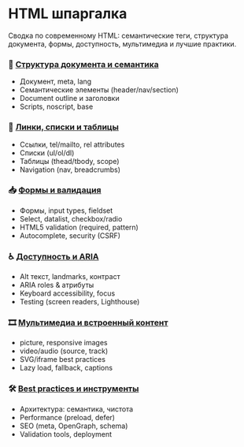 # HTML шпаргалка

Сводка по современному HTML: семантические теги, структура документа, формы, доступность, мультимедиа и лучшие практики.

### 🧱 [Структура документа и семантика](./structure-semantics.md)

- Документ, meta, lang
- Семантические элементы (header/nav/section)
- Document outline и заголовки
- Scripts, noscript, base

### 🔗 [Линки, списки и таблицы](./links-lists-tables.md)

- Ссылки, tel/mailto, rel attributes
- Списки (ul/ol/dl)
- Таблицы (thead/tbody, scope)
- Navigation (nav, breadcrumbs)

### 📥 [Формы и валидация](./forms-validation.md)

- Формы, input types, fieldset
- Select, datalist, checkbox/radio
- HTML5 validation (required, pattern)
- Autocomplete, security (CSRF)

### ♿ [Доступность и ARIA](./accessibility-aria.md)

- Alt текст, landmarks, контраст
- ARIA roles & атрибуты
- Keyboard accessibility, focus
- Testing (screen readers, Lighthouse)

### 🎞️ [Мультимедиа и встроенный контент](./media-embed.md)

- picture, responsive images
- video/audio (source, track)
- SVG/iframe best practices
- Lazy load, fallback, captions

### 🛠️ [Best practices и инструменты](./best-practices-tools.md)

- Архитектура: семантика, чистота
- Performance (preload, defer)
- SEO (meta, OpenGraph, schema)
- Validation tools, deployment
